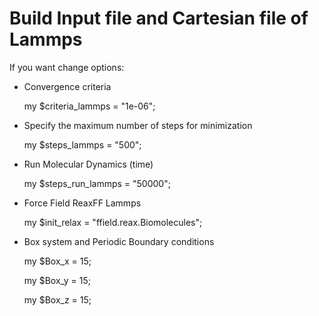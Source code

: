 # Build Input file and Cartesian file of Lammps


If you want change options:
* Convergence criteria

   my $criteria_lammps = "1e-06";

* Specify the maximum number of steps for minimization 

   my $steps_lammps      = "500";

* Run Molecular Dynamics (time)

   my $steps_run_lammps  = "50000";

* Force Field ReaxFF Lammps

   my $init_relax        = "ffield.reax.Biomolecules";

* Box system and Periodic Boundary conditions

   my $Box_x = 15;

   my $Box_y = 15;

   my $Box_z = 15;
